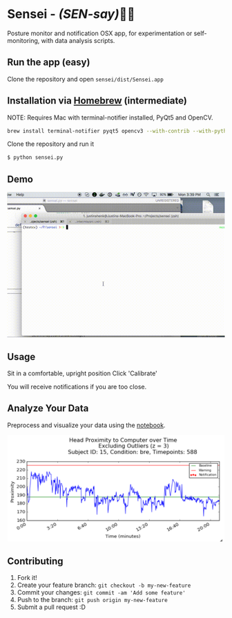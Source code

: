 # Sensei - *(SEN-say)*🙇👊

Posture monitor and notification OSX app, for experimentation or self-monitoring, with data analysis scripts.

## Run the app (easy)

Clone the repository and open `sensei/dist/Sensei.app`

## Installation via [Homebrew](https://github.com/Homebrew/homebrew) (intermediate)

NOTE: Requires Mac with terminal-notifier installed, PyQt5 and OpenCV.

```bash
brew install terminal-notifier pyqt5 opencv3 --with-contrib --with-python3 --HEAD
```

Clone the repository and run it

```bash
$ python sensei.py
```

## Demo

![Usage demo](images/demo.gif)

## Usage

Sit in a comfortable, upright position
Click 'Calibrate'

You will receive notifications if you are too close.

## Analyze Your Data

Preprocess and visualize your data using the [notebook](Analyze_Data.ipynb).

![Sample plot of your data](images/sample_plot.png)

## Contributing

1. Fork it!
2. Create your feature branch: `git checkout -b my-new-feature`
3. Commit your changes: `git commit -am 'Add some feature'`
4. Push to the branch: `git push origin my-new-feature`
5. Submit a pull request :D
